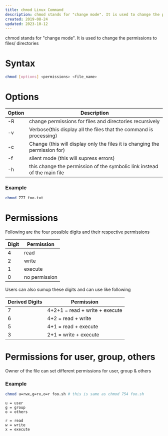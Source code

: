 ```yaml
---
title: chmod Linux Command
description: chmod stands for "change mode". It is used to change the permissions to files/ directories
created: 2019-08-24
updated: 2023-10-12
---
```


chmod stands for "change mode". It is used to change the permissions to files/ directories

# Syntax
```sh
chmod [options] <permissions> <file_name> 
```
# Options

|Option|Description|
|---|---|
|-R|change permissions for files and directories recursively|
|-v|Verbose(this display all the files that the command is processing)|
|-c|Change (this will display only the files it is changing the permission for)|
|-f|silent mode (this will supress errors)|
|-h|this change the permission of the symbolic link instead of the main file|

### Example 
```sh
chmod 777 foo.txt
```

# Permissions 
Following are the four possible digits and their respective permissions

|Digit| Permission|
|---|---|
|4|read|
|2|write|
|1|execute|
|0|no permission|

Users can also sumup these digits and can use like following 

|Derived Digits| Permission|
|---|---|
|7| 4+2+1 = read + write + execute|
|6| 4+2 = read + write|
|5| 4+1 = read + execute|
|3| 2+1 = write + execute|

# Permissions for user, group, others
Owner of the file can set different permissions for user, group & others 

### Example
```sh
chmod u=rwx,g=rx,o=r foo.sh # this is same as chmod 754 foo.sh
```

```
u = user
g = group
o = others

r = read
w = write
x = execute
```
